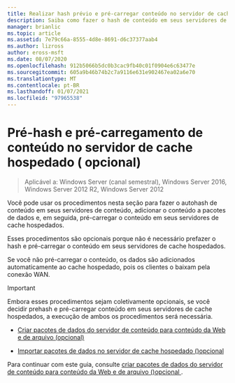 ```yaml
---
title: Realizar hash prévio e pré-carregar conteúdo no servidor de cache hospedado (opcional)
description: Saiba como fazer o hash de conteúdo em seus servidores de conteúdo, adicionar o conteúdo aos pacotes de dados e, em seguida, pré-carregar o conteúdo nos servidores de cache hospedados.
manager: brianlic
ms.topic: article
ms.assetid: 7e79c66a-8555-4d8e-8691-d6c37377aab4
ms.author: lizross
author: eross-msft
ms.date: 08/07/2020
ms.openlocfilehash: 912b5066b5dc0b3cac9fb40c01f0904e6c63477e
ms.sourcegitcommit: 605a9b46b74b2c7a9116e631e902467ea02a6e70
ms.translationtype: MT
ms.contentlocale: pt-BR
ms.lasthandoff: 01/07/2021
ms.locfileid: "97965538"
---
```

# <a name="prehash-and-preload-content-on-the-hosted-cache-server-optional"></a>Pré-hash e pré-carregamento de conteúdo no servidor de cache hospedado \( opcional\)

>Aplicável a: Windows Server (canal semestral), Windows Server 2016, Windows Server 2012 R2, Windows Server 2012

Você pode usar os procedimentos nesta seção para fazer o autohash de conteúdo em seus servidores de conteúdo, adicionar o conteúdo a pacotes de dados e, em seguida, pré-carregar o conteúdo em seus servidores de cache hospedados.

Esses procedimentos são opcionais porque não é necessário prefazer o hash e pré-carregar o conteúdo em seus servidores de cache hospedados.

Se você não pré-carregar o conteúdo, os dados são adicionados automaticamente ao cache hospedado, pois os clientes o baixam pela conexão WAN.

>[!IMPORTANT]
>Embora esses procedimentos sejam coletivamente opcionais, se você decidir prehash e pré-carregar conteúdo em seus servidores de cache hospedados, a execução de ambos os procedimentos será necessária.

- [Criar pacotes de dados do servidor de conteúdo para conteúdo da Web e de arquivo &#40;opcional&#41;](8-Bc-Data-Packages.md)

- [Importar pacotes de dados no servidor de cache hospedado &#40;&#41;opcional ](9-Bc-Import-Data.md)

Para continuar com este guia, consulte [criar pacotes de dados do servidor de conteúdo para conteúdo da Web e de arquivo &#40;&#41;opcional ](8-Bc-Data-Packages.md).